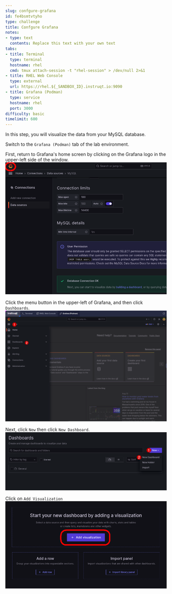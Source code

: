 ```yaml
---
slug: confgure-grafana
id: fe4bsmtvtyho
type: challenge
title: Confgure Grafana
notes:
- type: text
  contents: Replace this text with your own text
tabs:
- title: Terminal
  type: terminal
  hostname: rhel
  cmd: tmux attach-session -t "rhel-session" > /dev/null 2>&1
- title: RHEL Web Console
  type: external
  url: https://rhel.${_SANDBOX_ID}.instruqt.io:9090
- title: Grafana (Podman)
  type: service
  hostname: rhel
  port: 3000
difficulty: basic
timelimit: 600
---
```

In this step, you will visualize the data from your MySQL database.

Switch to the `Grafana (Podman)` tab of the lab environment.

First, return to Grafana's home screen by clicking on the Grafana logo in the upper-left side of the window.
![](../assets/grafana_home_button.png)

Click the menu button in the upper-left of Grafana, and then click `Dashboards`.
![](../assets/grafana_dashboards_select.png)

Next, click `New` then click `New Dashboard`.
![](../assets/new_dashboard.png)

Click on `Add Visualization`
![](../assets/grafana_add_visualization.png)
